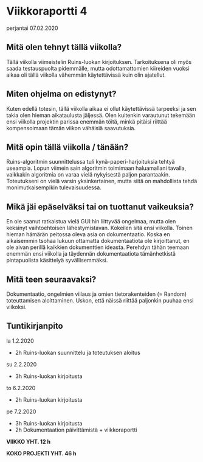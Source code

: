 # Viikkoraportti 4
perjantai 07.02.2020


## Mitä olen tehnyt tällä viikolla?

Tällä viikolla viimeistelin Ruins-luokan kirjoituksen. Tarkoituksena oli myös saada testauspuolta pidemmälle, mutta odottamattomien kiireiden vuoksi aikaa oli tällä viikolla vähemmän käytettävissä kuin olin ajatellut.


## Miten ohjelma on edistynyt?

Kuten edellä totesin, tällä viikolla aikaa ei ollut käytettävissä tarpeeksi ja sen takia olen hieman aikataulusta jäljessä. Olen kuitenkin varautunut tekemään ensi viikolla projektin parissa enemmän töitä, minkä pitäisi riittää kompensoimaan tämän viikon vähäisiä saavutuksia.

## Mitä opin tällä viikolla / tänään?

Ruins-algoritmin suunnittelussa tuli kynä-paperi-harjoituksia tehtyä useampia. Lopun viimein sain algoritmin toimimaan haluamallani tavalla, vaikkakin algoritmia on varaa vielä nykyisestä paljon parantaakin. Toteutukseni on vielä varsin yksinkertainen, mutta siitä on mahdollista tehdä monimutkaisempikin tulevaisuudessa.

## Mikä jäi epäselväksi tai on tuottanut vaikeuksia?

En ole saanut ratkaistua vielä GUI:hin liittyvää ongelmaa, mutta olen keksinyt vaihtoehtoisen lähestymistavan. Kokeilen sitä ensi viikolla. Toinen hieman hämärän peitossa oleva asia on dokumentaatio. Koska en aikaisemmin tsohaa lukuun ottamatta dokumentaatiota ole kirjoittanut, en ole aivan perillä kaikkien dokumenttien ideasta. Perehdyn tähän teemaan enemmän ensi viikolla ja täydennän dokumentaatiota tämänhetkistä pintapuolista käsittelyä syvällisemmäksi.

## Mitä teen seuraavaksi?

Dokumentaatio, ongelmien viilaus ja omien tietorakenteiden (= Random) toteuttamisen aloittaminen. Uskon, että näissä riittää paljonkin puuhaa ensi viikoksi.

## Tuntikirjanpito

la 1.2.2020
* 2h Ruins-luokan suunnittelu ja toteutuksen aloitus

su 2.2.2020
* 3h Ruins-luokan kirjoitusta

to 6.2.2020
* 2h Ruins-luokan kirjoitusta

pe 7.2.2020
* 3h Ruins-luokan kirjoitusta
* 2h Dokumentaation päivittämistä + viikkoraportti

**VIIKKO YHT. 12 h**

**KOKO PROJEKTI YHT. 46 h**
